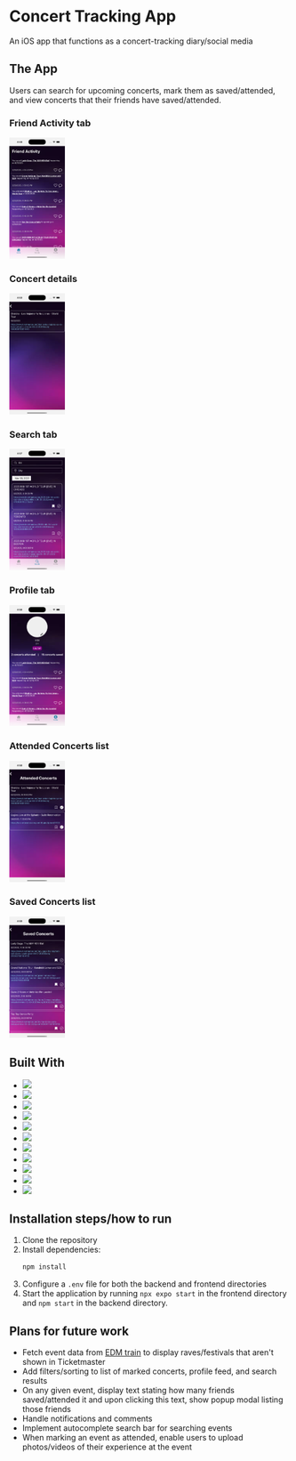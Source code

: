 # Concert Tracking App

An iOS app that functions as a concert-tracking diary/social media

## The App

Users can search for upcoming concerts, mark them as saved/attended, and view concerts that their friends have saved/attended.

### Friend Activity tab

<img src="./screenshots/friend-activity.png" width="100"/>

### Concert details

<img src="./screenshots/concert-details.png" width="100"/>

### Search tab

<img src="./screenshots/search.png" width="100"/>

### Profile tab

<img src="./screenshots/profile.png" width="100"/>

### Attended Concerts list

<img src="./screenshots/attended-concerts.png" width="100"/>

### Saved Concerts list

<img src="./screenshots/saved-concerts.png" width="100"/>

## Built With

- <img src="https://img.shields.io/badge/React_Native-20232A?style=for-the-badge&logo=react&logoColor=61DAFB">
- <img src="https://img.shields.io/badge/TypeScript-007ACC?style=for-the-badge&logo=typescript&logoColor=white">
- <img src="https://img.shields.io/badge/HTML5-E34F26?style=for-the-badge&logo=html5&logoColor=white" />
- <img src="https://img.shields.io/badge/CSS3-1572B6?style=for-the-badge&logo=css3&logoColor=white">
- <img src="https://img.shields.io/badge/axios-671ddf?&style=for-the-badge&logo=axios&logoColor=white">
- <img src="https://img.shields.io/badge/firebase-ffca28?style=for-the-badge&logo=firebase&logoColor=black">
- <img src="https://img.shields.io/badge/Expo-1B1F23?style=for-the-badge&logo=expo&logoColor=white">
- <img src="https://img.shields.io/badge/Node%20js-339933?style=for-the-badge&logo=nodedotjs&logoColor=white">
- <img src="https://img.shields.io/badge/Express%20js-000000?style=for-the-badge&logo=express&logoColor=white">
- <img src="https://img.shields.io/badge/PostgreSQL-316192?style=for-the-badge&logo=postgresql&logoColor=white">
- <img src="https://img.shields.io/badge/Jest-C21325?style=for-the-badge&logo=jest&logoColor=white">

## Installation steps/how to run

1. Clone the repository
2. Install dependencies:
   ```bash
   npm install
   ```
3. Configure a `.env` file for both the backend and frontend directories
4. Start the application by running `npx expo start` in the frontend directory and `npm start` in the backend directory.

## Plans for future work

- Fetch event data from [EDM train](https://edmtrain.com) to display raves/festivals that aren't shown in Ticketmaster
- Add filters/sorting to list of marked concerts, profile feed, and search results
- On any given event, display text stating how many friends saved/attended it and upon clicking this text, show popup modal listing those friends
- Handle notifications and comments
- Implement autocomplete search bar for searching events
- When marking an event as attended, enable users to upload photos/videos of their experience at the event
